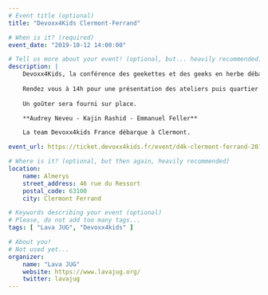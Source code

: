 ```yaml
---
# Event title (optional)
title: "Devoxx4Kids Clermont-Ferrand"

# When is it? (required)
event_date: "2019-10-12 14:00:00"

# Tell us more about your event! (optional, but... heavily recommended)
description: |
    Devoxx4Kids, la conférence des geekettes et des geeks en herbe débarque à Clermont-Ferrand ! L'occasion pour les enfants de 8 à 12 ans de découvrir de manière ludique la programmation et la robotique avec des outils adaptés à leur âge !
    
    Rendez vous à 14h pour une présentation des ateliers puis quartier libre pour les parents jusqu'à 17h où nous nous retrouvons tous ensemble pour les démos !
    
    Un goûter sera fourni sur place.

    **Audrey Neveu - Kajin Rashid - Emmanuel Feller**

    La team Devoxx4kids France débarque à Clermont.

event_url: https://ticket.devoxx4kids.fr/event/d4k-clermont-ferrand-2019

# Where is it? (optional, but then again, heavily recommended)
location:
    name: Almerys
    street_address: 46 rue du Ressort
    postal_code: 63100
    city: Clermont Ferrand

# Keywords describing your event (optional)
# Please, do not add too many tags...
tags: [ "Lava JUG", "Devoxx4kids" ]

# About you!
# Not used yet...
organizer:
    name: "Lava JUG"
    website: https://www.lavajug.org/
    twitter: lavajug
---
```

